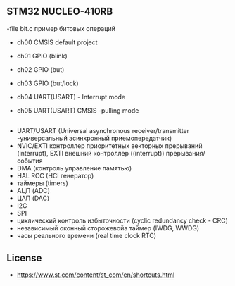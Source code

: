 ## STM32 NUCLEO-410RB

-file bit.c пример битовых операций

- ch00 CMSIS default project


- ch01 GPIO (blink)
- ch02 GPIO (but)
- ch03 GPIO (but/lock)

- ch04 UART(USART) - Interrupt mode
- ch05 UART(USART) CMSIS -pulling mode

## 
- UART/USART (Universal asynchronous receiver/transmitter -универсальный асинхронный приемопередатчик)
- NVIC/EXTI контроллер приоритетных векторных прерываний (interrupt), EXTI внешний контроллер ((interrupt)) прерывания/события
- DMA (контроль управление памятью)
- HAL RCC (HCI генератор)
- таймеры (timers)
- АЦП (ADC) 
- ЦАП (DAC)
- I2C
- SPI
- циклический контроль избыточности (cyclic redundancy check - CRC)
- независимый  оконный сторожевойа таймер (IWDG, WWDG)
- часы реального времени (real time clock RTC)

## License

- https://www.st.com/content/st_com/en/shortcuts.html
